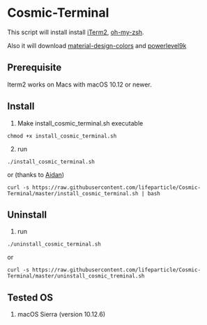 # Cosmic-Terminal

This script will install install [iTerm2](https://github.com/gnachman/iTerm2), [oh-my-zsh](https://github.com/robbyrussell/oh-my-zsh).

Also it will download [material-design-colors](https://github.com/MartinSeeler/iterm2-material-design) and [powerlevel9k](https://github.com/bhilburn/powerlevel9k)

## Prerequisite

Iterm2 works on Macs with macOS 10.12 or newer.

## Install

1. Make install_cosmic_terminal.sh executable
```
chmod +x install_cosmic_terminal.sh
```

2. run
```
./install_cosmic_terminal.sh
```

or (thanks to [Aidan](https://github.com/cyclotron3k))

```
curl -s https://raw.githubusercontent.com/lifeparticle/Cosmic-Terminal/master/install_cosmic_terminal.sh | bash
```

## Uninstall

1. run
```
./uninstall_cosmic_terminal.sh
```

or

```
curl -s https://raw.githubusercontent.com/lifeparticle/Cosmic-Terminal/master/uninstall_cosmic_treminal.sh
```

## Tested OS
1. macOS Sierra (version 10.12.6)

